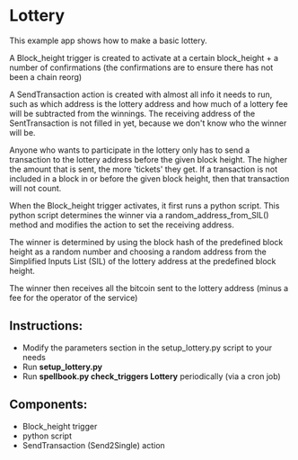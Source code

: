 # Lottery

This example app shows how to make a basic lottery.

A Block_height trigger is created to activate at a certain block_height + a number of confirmations (the confirmations are to ensure there has not been a chain reorg)

A SendTransaction action is created with almost all info it needs to run, such as which address is the lottery address and how much of a lottery fee will be subtracted from the winnings.
The receiving address of the SentTransaction is not filled in yet, because we don't know who the winner will be.

Anyone who wants to participate in the lottery only has to send a transaction to the lottery address before the given block height. 
The higher the amount that is sent, the more 'tickets' they get. If a transaction is not included in a block in or before the given block height,
then that transaction will not count.

When the Block_height trigger activates, it first runs a python script.
This python script determines the winner via a random_address_from_SIL() method and modifies the action to set the receiving address.

The winner is determined by using the block hash of the predefined block height as a random number and choosing a random address 
from the Simplified Inputs List (SIL) of the lottery address at the predefined block height.

The winner then receives all the bitcoin sent to the lottery address (minus a fee for the operator of the service)

Instructions:
-------------
* Modify the parameters section in the setup_lottery.py script to your needs  
* Run **setup_lottery.py**
* Run **spellbook.py check_triggers Lottery** periodically (via a cron job)

Components:
-----------
* Block_height trigger
* python script
* SendTransaction (Send2Single) action

